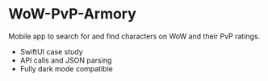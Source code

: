 # WoW-PvP-Armory
Mobile app to search for and find characters on WoW and their PvP ratings.

* SwiftUI case study
* API calls and JSON parsing 
* Fully dark mode compatible
